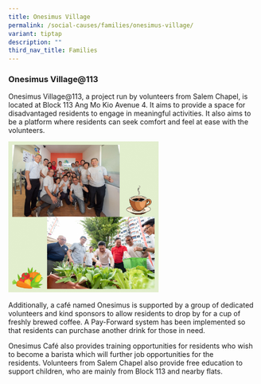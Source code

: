 ```yaml
---
title: Onesimus Village
permalink: /social-causes/families/onesimus-village/
variant: tiptap
description: ""
third_nav_title: Families
---
```

<h3><strong>Onesimus Village@113</strong></h3><p>Onesimus Village@113, a project run by volunteers from Salem Chapel, is located at Block 113 Ang Mo Kio Avenue 4. It aims to provide a space for disadvantaged residents to engage in meaningful activities.&nbsp;It also aims to be a platform where residents can seek comfort and feel at ease with the volunteers.&nbsp;</p><div class="isomer-image-wrapper"><img style="width: 60%;" height="auto" width="100%" alt="" src="/images/Website_Photo_Onesimus_Village.png"></div><p>Additionally, a café named Onesimus is supported by a group of dedicated volunteers and kind sponsors to allow residents to drop by for a cup of freshly brewed coffee. A Pay-Forward system has been implemented so that residents can purchase another drink for those in need.</p><p>Onesimus Café also provides training opportunities for residents who wish to become a barista which will further job opportunities for the residents.&nbsp;Volunteers from Salem Chapel also provide free education to support children, who are mainly from Block 113 and nearby flats.</p><p><br></p>